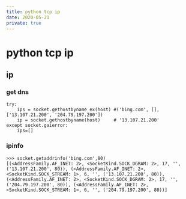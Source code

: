 ```yaml
---
title: python tcp ip
date: 2020-05-21
private: true
---
```

# python tcp ip
## ip
### get dns

    try:
        ips = socket.gethostbyname_ex(host) #('bing.com', [], ['13.107.21.200', '204.79.197.200'])
        ip = socket.gethostbyname(host)     # '13.107.21.200'
    except socket.gaierror:
        ips=[]

### ipinfo
    >>> socket.getaddrinfo('bing.com',80)
    [(<AddressFamily.AF_INET: 2>, <SocketKind.SOCK_DGRAM: 2>, 17, '', ('13.107.21.200', 80)), (<AddressFamily.AF_INET: 2>, <SocketKind.SOCK_STREAM: 1>, 6, '', ('13.107.21.200', 80)), (<AddressFamily.AF_INET: 2>, <SocketKind.SOCK_DGRAM: 2>, 17, '', ('204.79.197.200', 80)), (<AddressFamily.AF_INET: 2>, <SocketKind.SOCK_STREAM: 1>, 6, '', ('204.79.197.200', 80))]
